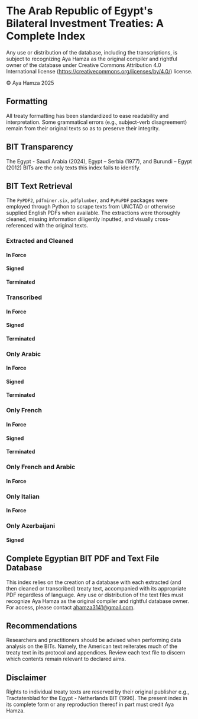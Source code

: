 # The Arab Republic of Egypt's Bilateral Investment Treaties: A Complete Index
Any use or distribution of the database, including the transcriptions, is subject to recognizing Aya Hamza as the original compiler and rightful owner of the database under Creative Commons Attribution 4.0 International license (https://creativecommons.org/licenses/by/4.0/) license.

© Aya Hamza 2025

## Formatting
All treaty formatting has been standardized to ease readability and interpretation. Some grammatical errors (e.g., subject-verb disagreement) remain from their original texts so as to preserve their integrity.
## BIT Transparency
The Egypt - Saudi Arabia (2024), Egypt – Serbia (1977), and Burundi – Egypt (2012) BITs are the only texts this index fails to identify.
## BIT Text Retrieval
The `PyPDF2`, `pdfminer.six`, `pdfplumber`, and `PyMuPDF` packages were employed through Python to scrape texts from UNCTAD or otherwise supplied English PDFs when available. The extractions were thoroughly cleaned, missing information diligently inputted, and visually cross-referenced with the original texts.
### Extracted and Cleaned
#### In Force
#### Signed
#### Terminated
### Transcribed
#### In Force
#### Signed
#### Terminated
### Only Arabic
#### In Force
#### Signed
#### Terminated
### Only French
#### In Force
#### Signed
#### Terminated
### Only French and Arabic
#### In Force
### Only Italian
#### In Force
### Only Azerbaijani
#### Signed
## Complete Egyptian BIT PDF and Text File Database
This index relies on the creation of a database with each extracted (and then cleaned or transcribed) treaty text, accompanied with its appropriate PDF regardless of language. Any use or distribution of the text files must recognize Aya Hamza as the original compiler and rightful database owner. For access, please contact ahamza3141@gmail.com.
## Recommendations
Researchers and practitioners should be advised when performing data analysis on the BITs. Namely, the American text reiterates much of the treaty text in its protocol and appendices. Review each text file to discern which contents remain relevant to declared aims.
## Disclaimer
Rights to individual treaty texts are reserved by their original publisher e.g., Tractatenblad for the Egypt - Netherlands BIT (1996). The present index in its complete form or any reproduction thereof in part must credit Aya Hamza.
